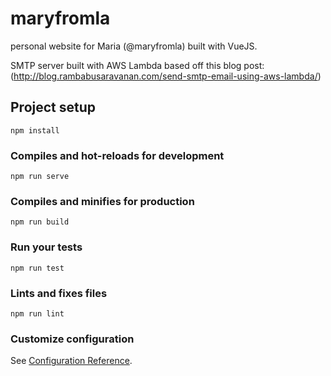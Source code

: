 # maryfromla

personal website for Maria (@maryfromla) built with VueJS.

SMTP server built with AWS Lambda based off this blog post: (http://blog.rambabusaravanan.com/send-smtp-email-using-aws-lambda/)

## Project setup
```
npm install
```

### Compiles and hot-reloads for development
```
npm run serve
```

### Compiles and minifies for production
```
npm run build
```

### Run your tests
```
npm run test
```

### Lints and fixes files
```
npm run lint
```

### Customize configuration
See [Configuration Reference](https://cli.vuejs.org/config/).
